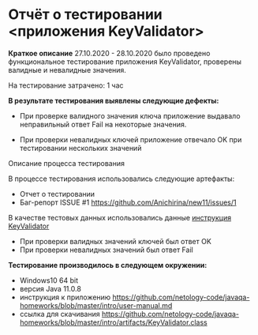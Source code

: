 # Отчёт о тестировании <приложения KeyValidator> #
**Краткое описание**
27.10.2020 - 28.10.2020 было проведено функциональное тестирование приложения KeyValidator,   проверены валидные и невалидные значения.

На тестирование затрачено: 1 час

**В результате тестирования выявлены следующие дефекты:**

- При проверке валидного значения ключа приложение выдавало неправильный ответ Fail на некоторые значения.

- При проверки невалидных ключей приложение отвечало OK при тестировании нескольких значений

Описание процесса тестирования

В процессе тестирования использовались следующие артефакты:

- Отчет о тестировании
- Баг-репорт ISSUE #1 https://github.com/Anichirina/new11/issues/1

В качестве тестовых данных использовались данные [инструкция KeyValidator](https://github.com/netology-code/javaqa-homeworks/blob/master/intro/user-manual.md)

- При проверки валидных значений ключей был ответ OK
- При проверки невалидных значений был ответ Fail
  

**Тестирование производилось в следующем окружении:**

- Windows10 64 bit
- версия Java 11.0.8
- инструкция к приложению https://github.com/netology-code/javaqa-homeworks/blob/master/intro/user-manual.md
- ссылка для скачивания https://github.com/netology-code/javaqa-homeworks/blob/master/intro/artifacts/KeyValidator.class